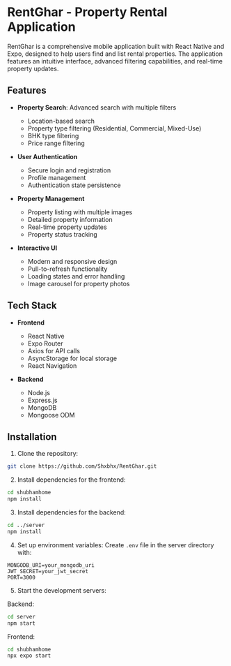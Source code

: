 # RentGhar - Property Rental Application

RentGhar is a comprehensive mobile application built with React Native and Expo, designed to help users find and list rental properties. The application features an intuitive interface, advanced filtering capabilities, and real-time property updates.

## Features

- **Property Search**: Advanced search with multiple filters
  - Location-based search
  - Property type filtering (Residential, Commercial, Mixed-Use)
  - BHK type filtering
  - Price range filtering

- **User Authentication**
  - Secure login and registration
  - Profile management
  - Authentication state persistence

- **Property Management**
  - Property listing with multiple images
  - Detailed property information
  - Real-time property updates
  - Property status tracking

- **Interactive UI**
  - Modern and responsive design
  - Pull-to-refresh functionality
  - Loading states and error handling
  - Image carousel for property photos

## Tech Stack

- **Frontend**
  - React Native
  - Expo Router
  - Axios for API calls
  - AsyncStorage for local storage
  - React Navigation

- **Backend**
  - Node.js
  - Express.js
  - MongoDB
  - Mongoose ODM

## Installation

1. Clone the repository:
```bash
git clone https://github.com/Shxbhx/RentGhar.git
```

2. Install dependencies for the frontend:
```bash
cd shubhamhome
npm install
```

3. Install dependencies for the backend:
```bash
cd ../server
npm install
```

4. Set up environment variables:
Create `.env` file in the server directory with:
```env
MONGODB_URI=your_mongodb_uri
JWT_SECRET=your_jwt_secret
PORT=3000
```

5. Start the development servers:

Backend:
```bash
cd server
npm start
```

Frontend:
```bash
cd shubhamhome
npx expo start
```
